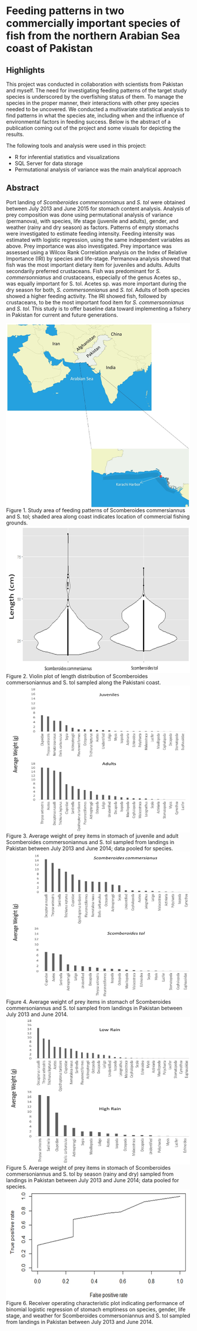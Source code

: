 # Feeding patterns in two commercially important species of fish from the northern Arabian Sea coast of Pakistan

## Highlights
This project was conducted in collaboration with scientists from Pakistan and myself. The need for investigating feeding patterns of the target study species is underscored by the overfishing status of them. To manage the species in the proper manner, their interactions with other prey species needed to be uncovered. We conducted a multivariate statistical analysis to find patterns in what the species ate, including when and the influence of environmental factors in feeding success. Below is the abstract of a publication coming out of the project and some visuals for depicting the results.

The following tools and analysis were used in this project:
- R for inferential statistics and visualizations
- SQL Server for data storage
- Permutational analysis of variance was the main analytical approach

## Abstract
Port landing of _Scomberoides commersonnianus_ and _S. tol_ were obtained between July 2013 and June 2015 for stomach content analysis. Analysis of prey composition was done using permutational analysis of variance (permanova), with species, life stage (juvenile and adults), gender, and weather (rainy and dry season) as factors. Patterns of empty stomachs were investigated to estimate feeding intensity. Feeding intensity was estimated with logistic regression, using the same independent variables as above. Prey importance was also investigated. Prey importance was assessed using a Wilcox Rank Correlation analysis on the Index of Relative Importance (IRI) by species and life-stage. Permanova analysis showed that fish was the most important dietary item for juveniles and adults. Adults secondarily preferred crustaceans. Fish was predominant for _S. commersonnianus_ and crustaceans, especially of the genus Acetes sp., was equally important for S. tol. Acetes sp. was more important during the dry season for both, _S. commersonnianus_ and _S. tol_. Adults of both species showed a higher feeding activity. The IRI showed fish, followed by crustaceans, to be the most important food item for _S. commersonnianus_ and _S. tol_. This study is to offer baseline data toward implementing a fishery in Pakistan for current and future generations.

<img src="fig1.jpg" align="center" width="500" height="500">
Figure 1. Study area of feeding patterns of Scomberoides commersiannus and S. tol; shaded area along coast indicates location of commercial fishing grounds. 


<img src="fig2.jpg" align="center" width="500" height="400">
Figure 2. Violin plot of length distribution of Scomberoides commersoniannus and S. tol sampled along the Pakistani coast.


<img src="fig3.jpg" align="center" width="500" height="400">
Figure 3. Average weight of prey items in stomach of juvenile and adult Scomberoides commersoniannus and S. tol sampled from landings in Pakistan between July 2013 and June 2014; data pooled for species. 


<img src="fig4.jpg" align="center" width="500" height="400">
Figure 4. Average weight of prey items in stomach of Scomberoides commersoniannus and S. tol sampled from landings in Pakistan between July 2013 and June 2014.
 

<img src="fig5.jpg" align="center" width="500" height="400">
Figure 5. Average weight of prey items in stomach of Scomberoides commersoniannus and S. tol by season (rainy and dry) sampled from landings in Pakistan between July 2013 and June 2014; data pooled for species.


<img src="fig6.jpg" align="center" width="500" height="300">
Figure 6. Receiver operating characteristic plot indicating performance of binomial logistic regression of stomach emptiness on species, gender, life stage, and weather for Scomberoides commersoniannus and S. tol sampled from landings in Pakistan between July 2013 and June 2014.





